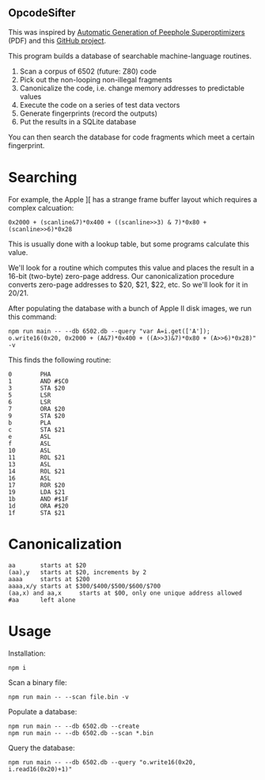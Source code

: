 
OpcodeSifter
------------

This was inspired by
[Automatic Generation of Peephole Superoptimizers](https://theory.stanford.edu/~aiken/publications/papers/asplos06.pdf)
(PDF)
and this [GitHub project](https://github.com/RussellSprouts/6502-enumerator).

This program builds a database of searchable machine-language routines.

1. Scan a corpus of 6502 (future: Z80) code
2. Pick out the non-looping non-illegal fragments
3. Canonicalize the code, i.e. change memory addresses to predictable values
4. Execute the code on a series of test data vectors
5. Generate fingerprints (record the outputs)
6. Put the results in a SQLite database

You can then search the database for code fragments which meet a certain
fingerprint.


Searching
=========

For example, the Apple ][ has a strange frame buffer layout which requires a
complex calcuation:

~~~
0x2000 + (scanline&7)*0x400 + ((scanline>>3) & 7)*0x80 + (scanline>>6)*0x28
~~~

This is usually done with a lookup table, but some programs calculate this
value.

We'll look for a routine which computes this value and places the result in a 16-bit
(two-byte) zero-page address.
Our canonicalization procedure converts zero-page addresses to $20, $21,
$22, etc.
So we'll look for it in $20/$21.

After populating the database with a bunch of Apple II disk images, we run this command:

~~~
npm run main -- --db 6502.db --query "var A=i.get(['A']); o.write16(0x20, 0x2000 + (A&7)*0x400 + ((A>>3)&7)*0x80 + (A>>6)*0x28)" -v
~~~

This finds the following routine:

~~~
0        PHA 
1        AND #$C0
3        STA $20
5        LSR 
6        LSR 
7        ORA $20
9        STA $20
b        PLA 
c        STA $21
e        ASL 
f        ASL 
10       ASL 
11       ROL $21
13       ASL 
14       ROL $21
16       ASL 
17       ROR $20
19       LDA $21
1b       AND #$1F
1d       ORA #$20
1f       STA $21
~~~



Canonicalization
================

~~~
aa       starts at $20
(aa),y   starts at $20, increments by 2
aaaa     starts at $200
aaaa,x/y starts at $300/$400/$500/$600/$700
(aa,x) and aa,x     starts at $00, only one unique address allowed
#aa      left alone
~~~

Usage
=====

Installation:
~~~
npm i
~~~

Scan a binary file:
~~~
npm run main -- --scan file.bin -v
~~~

Populate a database:
~~~
npm run main -- --db 6502.db --create  
npm run main -- --db 6502.db --scan *.bin
~~~

Query the database:
~~~
npm run main -- --db 6502.db --query "o.write16(0x20, i.read16(0x20)+1)"
~~~
